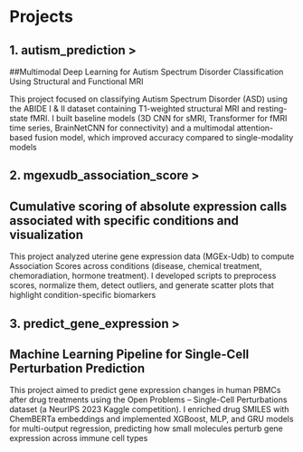 # Projects
## 1. autism_prediction >
##Multimodal Deep Learning for Autism Spectrum Disorder Classification Using Structural and Functional MRI

This project focused on classifying Autism Spectrum Disorder (ASD) using the ABIDE I & II dataset containing T1-weighted structural MRI and resting-state fMRI. 
I built baseline models (3D CNN for sMRI, Transformer for fMRI time series, BrainNetCNN for connectivity) and a multimodal attention-based fusion model, which 
improved accuracy compared to single-modality models


## 2. mgexudb_association_score >
## Cumulative scoring of absolute expression calls associated with specific conditions and visualization
   

This project analyzed uterine gene expression data (MGEx-Udb) to compute Association Scores across conditions (disease, chemical treatment, chemoradiation, hormone treatment). 
I developed scripts to preprocess scores, normalize them, detect outliers, and generate scatter plots that highlight condition-specific biomarkers


## 3. predict_gene_expression >
## Machine Learning Pipeline for Single-Cell Perturbation Prediction

This project aimed to predict gene expression changes in human PBMCs after drug treatments using the Open Problems – Single-Cell Perturbations dataset
(a NeurIPS 2023 Kaggle competition). I enriched drug SMILES with ChemBERTa embeddings and implemented XGBoost, MLP, and GRU models for multi-output regression,
predicting how small molecules perturb gene expression across immune cell types
